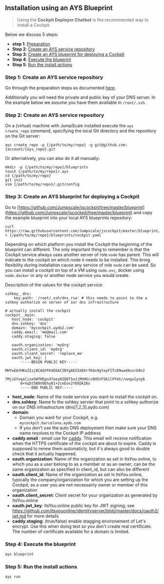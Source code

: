 ## Installation using an AYS Blueprint

> Using the **Cockpit Deployer Chatbot** is the recommended way to install a Cockpit.

Below we discuss 5 steps:
- **step 1**: [Preparation](#prep)
- **Step 2**: [Create an AYS service repository](#create-repo)
- **Step 3**: [Create an AYS blueprint for deploying a Cockpit](#create-blueprint)
- **Step 4**: [Execute the blueprint](#execute-blueprint)
- **Step 5**: [Run the install actions](#run-actions)

<a id="prep"></a>
### Step 1: Create an AYS service repository

Go through the preparation steps as documented [here](/installation/prep/prep.md).

Additionally you will need the private and public key of your DNS server. In the example below we assume you have them available in ```/root/.ssh```.


<a id="create-repo"></a>
### Step 2: Create an AYS service repository

On a (virtual) machine with JumpScale installed execute the ```ays create_repo``` command, specifying the local Git directory and the repository on the Git server:

```
ays create_repo -p {/path/to/my/repo} -g git@github.com:{account/{ays_repo}.git
```

Or alternatively, you can also do it all manually:

```
mkdir -p {/path/to/my/repo}/blueprints
touch {/path/to/my/repo}/.ays
cd {/path/to/my/repo}
git init
vim {/path/to/my/repo}/.git/config
```

<a id="create-blueprint"></a>
### Step 3: Create an AYS blueprint for deploying a Cockpit

Go to [https://github.com/Jumpscale/jscockpit/tree/master/blueprint](https://github.com/Jumpscale/jscockpit/tree/master/blueprint) and copy the example blueprint into your local AYS blueprints repository:

```
curl https://raw.githubusercontent.com/Jumpscale/jscockpit/master/blueprint/ovc_blueprint.yaml > {/path/to/my/repo}/blueprints/cockpit.yaml
```

Depending on which platform you install the Cockpit the beginning of the blueprint can different. The only important thing to remember is that the Cockpit service always uses another server of role `node` has parent.
This will indicate to the cockpit on which node it needs to be installed. This bring flexibility during installation cause any service of role `node` can be used.
So you can install a cockpit on top of a VM using `node.ovc`, docker using `node.docker` or any or another node service you would create.

Description of the values for the cockpit service:

```
sshkey__dns:
    key.path: '/root/.ssh/dns_rsa' # this needs to point to the a sshkey authorize on server of our dns infrastructure

# actually install the cockpit
cockpit__main:
   host_node: 'cockpit'
   dns.sshkey: 'dns'
   domain: 'mycockpit.aydo2.com'
   caddy.email: 'me@mail.com'
   caddy.staging: false

   oauth.organization: 'myOrg'
   oauth.client_id: 'myOrg'
   oauth.client_secret: 'replace_me'
   oauth.jwt_key: |
       -----BEGIN PUBLIC KEY-----
       MHYwEAYHKoZIzj0CAQYFK4EEACIDYgAES5X8XrfKdx9gYayFITc89wad4usrk0n2
       7MjiGYvqalizeSWTHEpnd7oea9IQ8T5oJjMVH5cc0H5tFSKilFFeh//wngxIyny6
       6+Vq5t5B0V0Ehy01+2ceEon2Y0XDkIKv
       -----END PUBLIC KEY-----
```

- **host_node**: Name of the node service you want to install the cockpit on.
- **dns.sshkey**: Name fo the sshkey servier that point to a sshkey authorize on our DNS infrastructure (dns[1,2,3].aydo.com)
- **domain**:
  - Domain you want for your Cockpit, e.g. `mycockpit.barcelona.aydo.com`
  - If you don't use the auto DNS deployment then make sure your DNS name resolves to the Cockpit IP address
- **caddy.email** : email use for [caddy](https://caddyserver.com/). This email will receive notification when the HTTPS certificate of the cockpit are about to expire. Caddy is supposed to renew them automaticly, but it's always good to double check that it actually happened.
- **oauth.organization**: Name of the organization as set in ItsYou.online, to which you as a user belong to as a member or as an owner; can be the same organization as specified in client_id, but can also be different
- **oauth.client_id**: Name of the organization as set in ItsYou.online, typically the company/organization for which you are setting up the Cockpit; as a user you are not necessairly owner or member of this organization
- **oauth.client_secret**: Client secret for your organization as generated by ItsYou.online
- **oauth.jwt_key**: ItsYou.online public key for JWT signing; see https://github.com/itsyouonline/identityserver/blob/master/docs/oauth2/jwt.md for more details
- **caddy.staging**: (true/false) enable stagging environement of Let's encrypt. Use this when doing test so you don't create real certificate. The number of certificate available for a domain is limited.

<a id="execute-blueprint"></a>
### Step 4: Execute the blueprint

```bash
ays blueprint
```

<a id="run-actions"></a>
### Step 5: Run the install actions

```bash
ays run
```
